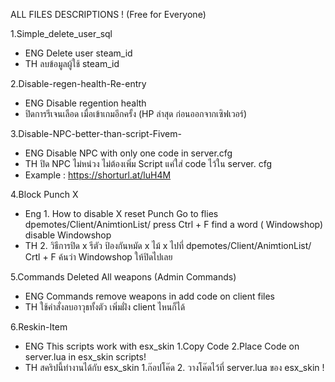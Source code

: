 ALL FILES DESCRIPTIONS ! (Free for Everyone)

1.Simple_delete_user_sql 
- ENG Delete user steam_id
- TH ลบข้อมูลผู้ใช้ steam_id

2.Disable-regen-health-Re-entry 
- ENG Disable regention health
- ปิดการรีเจนเลือด เมื่อเข้าเกมอีกครั้ง (HP ล่าสุด ก่อนออกจากเซิฟเวอร์)
  
3.Disable-NPC-better-than-script-Fivem-
- ENG Disable NPC with only one code in server.cfg
- TH  ปิด NPC ไม่หน่วง ไม่ต้องเพิ่ม Script แค่ใส่ code ไว้ใน server. cfg
- Example : https://shorturl.at/luH4M
  
4.Block Punch X
  - Eng 1. How to disable X reset Punch  Go to flies  dpemotes/Client/AnimtionList/ press Ctrl + F find a word ( Windowshop) disable Windowshop
  - TH  2. วิธีการปิด x รีตัว ป้องกันหมัด x ไม้ x ไปที่ dpemotes/Client/AnimtionList/ Crtl + F ค้นว่า Windowshop ให้ปิดไปเลย
    
5.Commands Deleted All weapons (Admin Commands)
  - ENG Commands remove weapons in add code on client files 
  - TH ใช้คำสั่งลบอาวุธทั้งตัว เพิ่มฝั่ง client ไหนก็ได้
    
6.Reskin-Item
  - ENG This scripts work with esx_skin 1.Copy Code 2.Place Code on server.lua in esx_skin scripts!
  - TH  สคริปนี้ทำงานได้กับ esx_skin 1.ก๊อปโค๊ด 2. วางโค๊ดไว้ที่ server.lua ของ esx_skin !
